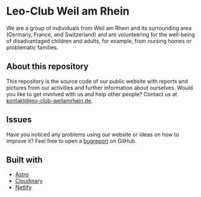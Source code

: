 # Leo-Club Weil am Rhein

We are a group of individuals from Weil am Rhein and its surrounding area (Germany, France, and Switzerland) and are volunteering for the well-being of disadvantaged children and adults, for example, from nursing homes or problematic families.

## About this repository

This repository is the source code of our public website with reports and pictures from our activities and further information about ourselves. Would you like to get involved with us and help other people? Contact us at [kontakt@leo-club-weilamrhein.de](mailto:kontakt@leo-club-weilamrhein.de).

## Issues

Have you noticed any problems using our website or ideas on how to improve it? Feel free to open a [bugreport](https://github.com/andreasremdt/leo-club/issues) on GitHub.

## Built with

- [Astro](https://astro.build/)
- [Cloudinary](https://cloudinary.com/)
- [Netlify](https://netlify.com)
